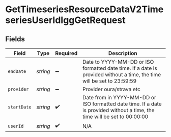 # GetTimeseriesResourceDataV2TimeseriesUserIdIggGetRequest


## Fields

| Field                                                                                                                      | Type                                                                                                                       | Required                                                                                                                   | Description                                                                                                                |
| -------------------------------------------------------------------------------------------------------------------------- | -------------------------------------------------------------------------------------------------------------------------- | -------------------------------------------------------------------------------------------------------------------------- | -------------------------------------------------------------------------------------------------------------------------- |
| `endDate`                                                                                                                  | *string*                                                                                                                   | :heavy_minus_sign:                                                                                                         | Date to YYYY-MM-DD or ISO formatted date time. If a date is provided without a time, the time will be set to 23:59:59      |
| `provider`                                                                                                                 | *string*                                                                                                                   | :heavy_minus_sign:                                                                                                         | Provider oura/strava etc                                                                                                   |
| `startDate`                                                                                                                | *string*                                                                                                                   | :heavy_check_mark:                                                                                                         | Date from in YYYY-MM-DD or ISO formatted date time. If a date is provided without a time, the time will be set to 00:00:00 |
| `userId`                                                                                                                   | *string*                                                                                                                   | :heavy_check_mark:                                                                                                         | N/A                                                                                                                        |